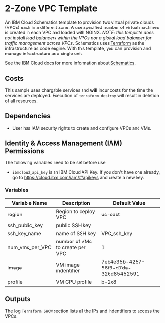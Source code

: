 # 2-Zone VPC Template

An IBM Cloud Schematics template to provision two virtual private clouds (VPCs) each in a different zone. A use specified number of virtual machines is created in each VPC and loaded with NGINX. _NOTE: this template does not install load balancers within the VPCs nor a global load balancer for traffic management across VPCs_. Schematics uses [Terraform](https://www.terraform.io/) as the infrastructure as code engine. With this template, you can provision and manage infrastructure as a single unit.

See the IBM Cloud docs for more information about [Schematics](https://cloud.ibm.com/docs/schematics).

## Costs

This sample uses chargable services and **will** incur costs for the time the services are deployed. Execution of `terraform destroy` will result in deletion of all resources.

## Dependencies

- User has IAM security rights to create and configure VPCs and VMs.

## Identity &amp; Access Management (IAM) Permissions 

The following variables need to be set before use

* `ibmcloud_api_key` is an IBM Cloud API Key. If you don't have one already, go to https://cloud.ibm.com/iam/#/apikeys and create a new key.

### Variables

|Variable Name|Description|Default Value|
|-------------|-----------|-------------|
|region|Region to deploy VPC|us-east|
|ssh_public_key|public SSH key||
|ssh_key_name|name of SSH key|VPC_ssh_key|
|num_vms_per_VPC|number of VMs to create per VPC|1|
|image|VM image indentifier|7eb4e35b-4257-56f8-d7da-326d85452591|
|profile|VM CPU profile|b-2x8|


## Outputs

The log `Terraform SHOW` section lists all the IPs and indentifiers to access the VPCs.